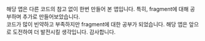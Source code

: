 해당 앱은 다른 코드의 참고 없이 한번 만들어 본 앱입니다. 특히, fragment에 대해 공부하며 추가로 만들어보았습니다.  
코드가 많이 빈약하고 부족하지만 fragment에 대한 공부가 되었습니다. 해당 앱은 앞으로 도전하여 더 발전시킬 생각입니다.  감사합니다.
